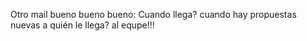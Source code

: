 Otro mail bueno bueno bueno:
Cuando llega? cuando hay propuestas nuevas
a quién le llega? al equpe!!!
